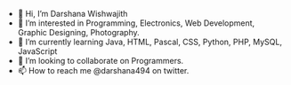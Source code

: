 - 👋 Hi, I’m Darshana Wishwajith
- 👀 I’m interested in Programming, Electronics, Web Development, Graphic Designing, Photography.
- 🌱 I’m currently learning Java, HTML, Pascal, CSS, Python, PHP, MySQL, JavaScript
- 💞️ I’m looking to collaborate on Programmers.
- 📫 How to reach me @darshana494 on twitter.

<!---
darshana494/darshana494 is a ✨ special ✨ repository because its `README.md` (this file) appears on your GitHub profile.
You can click the Preview link to take a look at your changes.
--->
